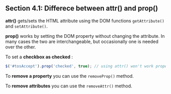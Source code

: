 ## Section 4.1: Differece between attr() and prop()

**attr()** gets/sets the HTML attribute using the DOM functions `getAttribute()` and `setAttribute()`. 

**prop()** works by setting the DOM property without changing the attribute. In many cases the two are interchangeable, but occasionally one is needed over the other.

To set a **checkbox as checked** :
```js
$('#tosAccept').prop('checked', true); // using attr() won't work properly somethime here
```

To **remove a property** you can use the `removeProp()` method. 

To **remove attributes** you can use the `removeAttr()` method. 
